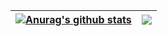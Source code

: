 | <a href="https://github.com/anuraghazra/github-readme-stats"><img align="center" src="https://github-readme-stats.vercel.app/api?username=NanyaTK&show_icons=true&include_all_commits=true&theme=transparent&hide_border=true" alt="Anurag's github stats" /></a> | <a href="https://github.com/anuraghazra/github-readme-stats"><img align="center" src="https://github-readme-stats.vercel.app/api/top-langs/?username=NanyaTK&layout=compact&theme=transparent&hide_border=true" /></a> |
| ------------- | ------------- |
